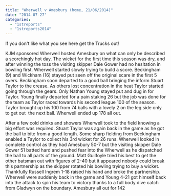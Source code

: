 ```yaml
---
title: "Wherwell v Amesbury (home, 21/06/2014)"
date: "2014-07-27"
categories: 
  - "1streports"
  - "1streports2014"
---
```


If you don't like what you see here get the Trucks out!

KJM sponsored Wherwell hosted Amesbury on what can only be described a scorchingly hot day. The wicket for the first time this season was dry, and after winning the toss the visiting skipper Dale Gower had no hesitation in bowling first. Wherwell started slowly trying to build a score. Beckingham (9) and Wickham (16) stayed put seen off the original scare in the first 5 overs. Beckingham soon departed to a good ball bringing the inform Stuart Taylor to the crease. As others lost concentration in the heat Taylor started going through the gears. Only Nathan Young stayed put and dug in for Taylor. Young finally departed for a pain staking 26 but the job was done for the team as Taylor raced towards his second league 100 of the season. Taylor brought up his 100 from 74 balls with a lovely 2 on the leg side only to get out  the next ball. Wherwell ended up 178 all out.

After a few cold drinks and showers Wherwell took to the field knowing a big effort was required. Stuart Taylor was again back in the game as he got the ball to bite from a good length. Some sharp fielding from Beckingham enabled a Taylor to collect his 3rd wicket for 26 runs. Wherwell looked in complete control as they had Amesbury 50-7 but the visiting skipper Dale Gower 51 batted hard and pushed fear into the Wherwell as he dispatched the ball to all parts of the ground. Matt Guilfoyle tried his best to get the other batsman out with figures of 2-40 but it appeared nobody could break this partnership as the skipper rotated his bowling trying to buy a wicket. Thankfully Russell Ingrem 1-18 raised his hand and broke the partnership. Wherwell were suddenly back in the game and Young 4-21 got himself back into the attack to spin his team to victory thanks to a full body dive catch from Gladwyn on the boundary. Amesbury all out for 142
